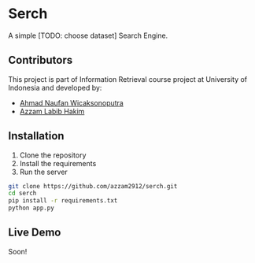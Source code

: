 # Serch
A simple [TODO: choose dataset] Search Engine.

## Contributors
This project is part of Information Retrieval course project at University of Indonesia and developed by:
- [Ahmad Naufan Wicaksonoputra](https://github.com/ana117)
- [Azzam Labib Hakim](https://github.com/azzam2912)

## Installation
1. Clone the repository
2. Install the requirements
3. Run the server

```bash
git clone https://github.com/azzam2912/serch.git
cd serch
pip install -r requirements.txt
python app.py
```

## Live Demo
Soon!